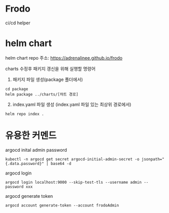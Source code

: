 # Frodo

ci/cd helper


# helm chart

helm chart repo 주소: https://adrenalinee.github.io/frodo

charts 수정후 패키지 갱신을 위해 실행할 명령어

1. 패키지 파일 생성(package 폴더에서)
```shell
cd package
helm package ../charts/[챠트 경로]
```

2. index.yaml 파일 생성 (index.yaml 파일 있는 최상위 경로에서)
```shell
helm repo index .
```


# 유용한 커멘드
argocd inital admin password
```shell
kubectl -n argocd get secret argocd-initial-admin-secret -o jsonpath="{.data.password}" | base64 -d
```

argocd login
```shell
argocd login localhost:9000 --skip-test-tls --username admin --password xxx
```

argocd generate token
```shell
argocd account generate-token --account frodoAdmin
```


